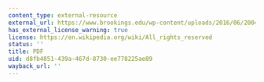 ```yaml
---
content_type: external-resource
external_url: https://www.brookings.edu/wp-content/uploads/2016/06/2004_issuescan.pdf
has_external_license_warning: true
license: https://en.wikipedia.org/wiki/All_rights_reserved
status: ''
title: PDF
uid: d8fb4851-439a-467d-8730-ee778225ae89
wayback_url: ''
---
```

